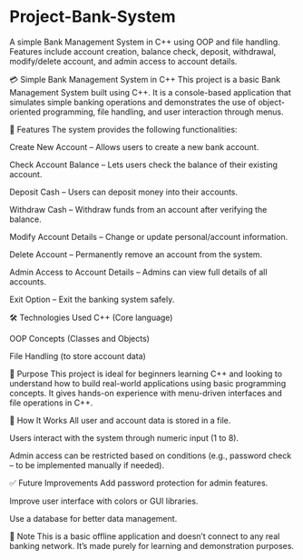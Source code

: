 # Project-Bank-System
A simple Bank Management System in C++ using OOP and file handling. Features include account creation, balance check, deposit, withdrawal, modify/delete account, and admin access to account details.

💳 Simple Bank Management System in C++
This project is a basic Bank Management System built using C++. It is a console-based application that simulates simple banking operations and demonstrates the use of object-oriented programming, file handling, and user interaction through menus.

🔧 Features
The system provides the following functionalities:

Create New Account – Allows users to create a new bank account.

Check Account Balance – Lets users check the balance of their existing account.

Deposit Cash – Users can deposit money into their accounts.

Withdraw Cash – Withdraw funds from an account after verifying the balance.

Modify Account Details – Change or update personal/account information.

Delete Account – Permanently remove an account from the system.

Admin Access to Account Details – Admins can view full details of all accounts.

Exit Option – Exit the banking system safely.

🛠️ Technologies Used
C++ (Core language)

OOP Concepts (Classes and Objects)

File Handling (to store account data)

🎯 Purpose
This project is ideal for beginners learning C++ and looking to understand how to build real-world applications using basic programming concepts. It gives hands-on experience with menu-driven interfaces and file operations in C++.

📂 How It Works
All user and account data is stored in a file.

Users interact with the system through numeric input (1 to 8).

Admin access can be restricted based on conditions (e.g., password check – to be implemented manually if needed).

✅ Future Improvements
Add password protection for admin features.

Improve user interface with colors or GUI libraries.

Use a database for better data management.

📌 Note
This is a basic offline application and doesn’t connect to any real banking network. It’s made purely for learning and demonstration purposes.
